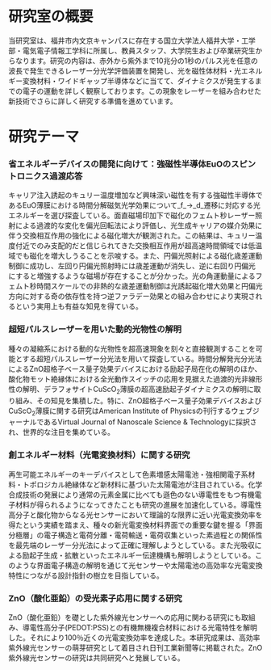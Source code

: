 # 研究室の概要


当研究室は、福井市内文京キャンパスに存在する国立大学法人福井大学・工学部・電気電子情報工学科に所属し、教員スタッフ、大学院生および卒業研究生からなります。研究の内容は、赤外から紫外まで10兆分の1秒のパルス光を任意の波長で発生できるレーザー分光学評価装置を開発し、光を磁性体材料・光エネルギー変換材料・ワイドギャップ半導体などに当てて、ダイナミクスが発生するまでの電子の運動を詳しく観察しております。この現象をレーザーを組み合わせた新技術でさらに詳しく研究する準備を進めています。

# 研究テーマ


### 省エネルギーデバイスの開発に向けて：強磁性半導体EuOのスピントロニクス過渡応答

キャリア注入誘起のキュリー温度増加など興味深い磁性を有する強磁性半導体であるEuO薄膜における時間分解磁気光学効果について_f_→_d_遷移に対応する光エネルギーを選び探査している。面直磁場印加下で磁化のフェムト秒レーザー照射による過渡的な変化を偏光回転法により評価し、光生成キャリアの媒介効果に伴う交換相互作用の強化による磁化増大が観測された。この結果は、キュリー温度付近でのみ支配的だと信じられてきた交換相互作用が超高速時間領域では低温域でも磁化を増大しうることを示唆する。また、円偏光照射による磁化歳差運動制御に成功し、左回り円偏光照射時には歳差運動が消失し、逆に右回り円偏光にすると増強するような磁場が存在することが分かった。光の角運動量によるフェムト秒時間スケールでの非熱的な歳差運動制御は光誘起磁化増大効果と円偏光方向に対する奇の依存性を持つ逆ファラデー効果との組み合わせにより実現されるという実用上も有益な知見を得ている。

### 超短パルスレーザーを用いた動的光物性の解明

種々の凝縮系における動的な光物性を超高速現象を刻々と直接観測することを可能とする超短パルスレーザー分光法を用いて探査している。時間分解発光分光法によるZnO超格子ベース量子効果デバイスにおける励起子局在化の解明のほか、酸化物モット絶縁体における全光動作スイッチの応用を見据えた過渡的光非線形性の解明、デラフォサイトCuScO<sub>2</sub>薄膜の超高速励起子ダイナミクスの解明に取り組み、その知見を集積した。特に、ZnO超格子ベース量子効果デバイスおよびCuScO<sub>2</sub>薄膜に関する研究はAmerican Institute of Physicsの刊行するウェブジャーナルであるVirtual Journal of Nanoscale Science & Technologyに採択され、世界的な注目を集めている。

### 創エネルギー材料（光電変換材料）に関する研究

再生可能エネルギーのキーデバイスとして色素増感太陽電池・強相関電子系材料・トポロジカル絶縁体など新材料に基づいた太陽電池が注目されている。化学合成技術の発展により通常の元素金属に比べても遜色のない導電性をもつ有機電子材料が得られるようになってきたことも研究の進展を加速化している。導電性高分子と酸化物からなる光センサーにおいて理論的な限界に近い光電変換効率を得たという実績を踏まえ、種々の新光電変換材料界面での重要な鍵を握る「界面分極層」の電子構造と電荷分離・電荷輸送・電荷収集といった素過程との関係性を最先端のレーザー分光法によって正確に理解しようとしている。また光吸収による励起子生成・拡散といったエネルギー伝達機構も解明しようとしている。このような界面電子構造の解明を通じて光センサーや太陽電池の高効率な光電変換特性につながる設計指針の樹立を目指している。

### ZnO（酸化亜鉛）の受光素子応用に関する研究

ZnO（酸化亜鉛）を礎とした紫外線光センサーへの応用に関わる研究にも取組み、導電性高分子(PEDOT:PSS)との有機無機複合材料における光電特性を解明した。それにより100％近くの光電変換効率を達成した。本研究成果は、高効率紫外線光センサーの萌芽研究として着目され日刊工業新聞等に掲載された。ZnO紫外線光センサーの研究は共同研究へと発展している。


